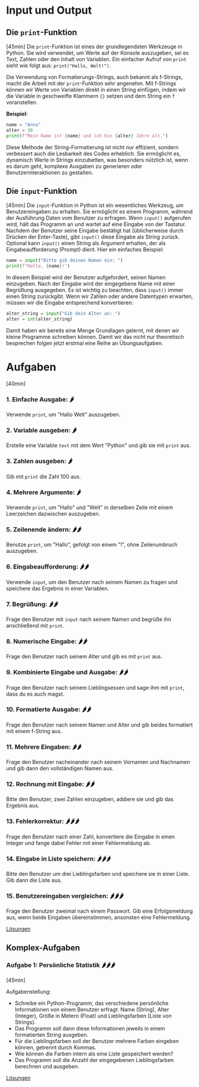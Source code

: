 # Input und Output

## Die `print`-Funktion
[45min]
Die `print`-Funktion ist eines der grundlegendsten Werkzeuge in Python. Sie wird verwendet, um Werte auf der Konsole 
auszugeben, sei es Text, Zahlen oder den Inhalt von Variablen. Ein einfacher Aufruf von `print` sieht wie folgt aus:
`print("Hallo, Welt!")`. 

Die Verwendung von Formatierungs-Strings, auch bekannt als f-Strings, macht die Arbeit mit der `print`-Funktion sehr
angenehm. Mit f-Strings können wir Werte von Variablen direkt in einen String einfügen, indem wir die Variable in 
geschweifte Klammern `{}` setzen und dem String ein `f` voranstellen.

**Beispiel**: 

```python
name = "Anna"
alter = 30
print(f"Mein Name ist {name} und ich bin {alter} Jahre alt.")
```

Diese Methode der String-Formatierung ist nicht nur effizient, sondern verbessert auch die Lesbarkeit des Codes 
erheblich. Sie ermöglicht es, dynamisch Werte in Strings einzubetten, was besonders nützlich ist, wenn es darum geht, 
komplexe Ausgaben zu generieren oder Benutzerinteraktionen zu gestalten.

## Die `input`-Funktion
[45min]
Die `input`-Funktion in Python ist ein wesentliches Werkzeug, um Benutzereingaben zu erhalten. Sie ermöglicht es einem
Programm, während der Ausführung Daten vom Benutzer zu erfragen. Wenn `input()` aufgerufen wird, hält das Programm an
und wartet auf eine Eingabe von der Tastatur. Nachdem der Benutzer seine Eingabe bestätigt hat (üblicherweise 
durch Drücken der Enter-Taste), gibt `input()` diese Eingabe als String zurück. Optional kann `input()` einen 
String als Argument erhalten, der als Eingabeaufforderung (Prompt) dient. Hier ein einfaches Beispiel:

```python
name = input("Bitte gib deinen Namen ein: ")
print(f"Hallo, {name}!")
```

In diesem Beispiel wird der Benutzer aufgefordert, seinen Namen einzugeben. Nach der Eingabe wird der eingegebene 
Name mit einer Begrüßung ausgegeben. Es ist wichtig zu beachten, dass `input()` immer einen String zurückgibt. Wenn wir 
Zahlen oder andere Datentypen erwarten, müssen wir die Eingabe entsprechend konvertieren:

```python
alter_string = input("Gib dein Alter an: ")
alter = int(alter_string)
```

Damit haben wir bereits eine Menge Grundlagen gelernt, mit denen wir kleine Programme schreiben können. Damit wir das 
nicht nur theoretisch besprechen folgen jetzt erstmal eine Reihe an Übungsaufgaben.


# Aufgaben
[40min]


### 1. **Einfache Ausgabe**: 🌶️
Verwende `print`, um "Hallo Welt" auszugeben. 
### 2. **Variable ausgeben**: 🌶️
Erstelle eine Variable `text` mit dem Wert "Python" und gib sie mit `print` aus.
### 3. **Zahlen ausgeben**: 🌶️
Gib mit `print` die Zahl 100 aus. 
### 4. **Mehrere Argumente**: 🌶️
Verwende `print`, um "Hallo" und "Welt" in derselben Zeile mit einem Leerzeichen dazwischen
auszugeben. 
### 5. **Zeilenende ändern**: 🌶️🌶️
Benutze `print`, um "Hallo", gefolgt von einem "!", ohne Zeilenumbruch auszugeben. 
### 6. **Eingabeaufforderung**: 🌶️🌶️
Verwende `input`, um den Benutzer nach seinem Namen zu fragen und speichere das Ergebnis in
einer Variablen. 
### 7. **Begrüßung**: 🌶️🌶️
Frage den Benutzer mit `input` nach seinem Namen und begrüße ihn anschließend mit `print`. 
### 8. **Numerische Eingabe**: 🌶️🌶️
Frage den Benutzer nach seinem Alter und gib es mit `print` aus. 
### 9. **Kombinierte Eingabe und Ausgabe**: 🌶️🌶️
Frage den Benutzer nach seinem Lieblingsessen und sage ihm mit `print`, dass du 
es auch magst. 
### 10. **Formatierte Ausgabe**: 🌶️🌶️
Frage den Benutzer nach seinem Namen und Alter und gib beides formatiert mit einem
f-String aus. 
### 11. **Mehrere Eingaben**: 🌶️🌶️
Frage den Benutzer nacheinander nach seinem Vornamen und Nachnamen und gib dann den
vollständigen Namen aus. 
### 12. **Rechnung mit Eingabe**: 🌶️🌶️
Bitte den Benutzer, zwei Zahlen einzugeben, addiere sie und gib das Ergebnis aus. 
### 13. **Fehlerkorrektur**: 🌶️🌶️🌶️
Frage den Benutzer nach einer Zahl, konvertiere die Eingabe in einen Integer und fange dabei 
Fehler mit einer Fehlermeldung ab. 
### 14. **Eingabe in Liste speichern**: 🌶️🌶️🌶️
Bitte den Benutzer um drei Lieblingsfarben und speichere sie in einer Liste. Gib 
dann die Liste aus. 
### 15. **Benutzereingaben vergleichen**: 🌶️🌶️🌶️
Frage den Benutzer zweimal nach einem Passwort. Gib eine Erfolgsmeldung aus, 
wenn beide Eingaben übereinstimmen, ansonsten eine Fehlermeldung.

[Lösungen](solutions.md#lösungen)

## Komplex-Aufgaben

### **Aufgabe 1: Persönliche Statistik** 🌶️🌶️🌶️

[45min]

Aufgabenstellung:

- Schreibe ein Python-Programm, das verschiedene persönliche Informationen von einem Benutzer erfragt: Name (String), Alter (Integer), Größe in Metern (Float) und Lieblingsfarben (Liste von Strings).
- Das Programm soll dann diese Informationen jeweils in einem formatierten String ausgeben.
- Für die Lieblingsfarben soll der Benutzer mehrere Farben eingeben können, getrennt durch Kommas.
- Wie können die Farben intern als eine Liste gespeichert werden?
- Das Programm soll die Anzahl der eingegebenen Lieblingsfarben berechnen und ausgeben.

[Lösungen](solutions.md#komplex-aufgabe)